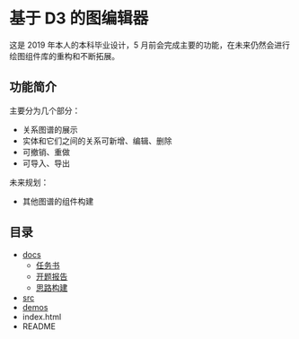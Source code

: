 # 基于 D3 的图编辑器

这是 2019 年本人的本科毕业设计，5 月前会完成主要的功能，在未来仍然会进行绘图组件库的重构和不断拓展。

## 功能简介

主要分为几个部分：

- 关系图谱的展示
- 实体和它们之间的关系可新增、编辑、删除
- 可撤销、重做
- 可导入、导出

未来规划：

- 其他图谱的组件构建

## 目录

- [docs](./docs)
  - [任务书](./docs/任务书.md)
  - [开题报告](./docs/开题报告.md)
  - [思路构建](./docs/思路构建.md)
- [src](./src)
- [demos](./demos)
- index.html
- README